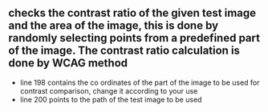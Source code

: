 ## checks the contrast ratio of the given test image and the area of the image, this is done by randomly selecting points from a predefined part of the image. The contrast ratio calculation is done by WCAG method
- line 198 contains the co ordinates of the part of the image to be used for contrast comparison, change it according to your use
- line 200 points to the path of the test image to be used